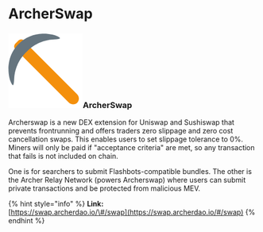 # ArcherSwap

### ![](../../.gitbook/assets/image%20%2810%29.png)ArcherSwap

Archerswap is a new DEX extension for Uniswap and Sushiswap that prevents frontrunning and offers traders zero slippage and zero cost cancellation swaps. This enables users to set slippage tolerance to 0%. Miners will only be paid if "acceptance criteria" are met, so any transaction that fails is not included on chain.

One is for searchers to submit Flashbots-compatible bundles. The other is the Archer Relay Network \(powers Archerswap\) where users can submit private transactions and be protected from malicious MEV.

{% hint style="info" %}
**Link:**  
[https://swap.archerdao.io/\#/swap](https://swap.archerdao.io/#/swap)
{% endhint %}



